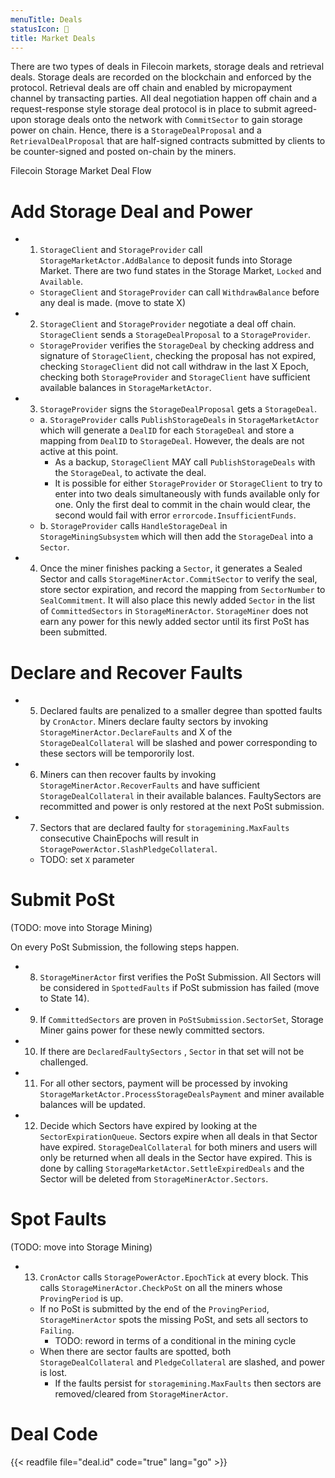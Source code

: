 ```yaml
---
menuTitle: Deals
statusIcon: 🔁
title: Market Deals
---
```


There are two types of deals in Filecoin markets, storage deals and retrieval deals. Storage deals are recorded on the blockchain and enforced by the protocol. Retrieval deals are off chain and enabled by micropayment channel by transacting parties. All deal negotiation happen off chain and a request-response style storage deal protocol is in place to submit agreed-upon storage deals onto the network with `CommitSector` to gain storage power on chain. Hence, there is a `StorageDealProposal` and a `RetrievalDealProposal` that are half-signed contracts submitted by clients to be counter-signed and posted on-chain by the miners.

Filecoin Storage Market Deal Flow

# Add Storage Deal and Power

- 1. `StorageClient` and `StorageProvider` call `StorageMarketActor.AddBalance` to deposit funds into Storage Market. There are two fund states in the Storage Market, `Locked` and `Available`.
    - `StorageClient` and `StorageProvider` can call `WithdrawBalance` before any deal is made. (move to state X)
- 2. `StorageClient` and `StorageProvider` negotiate a deal off chain. `StorageClient` sends a `StorageDealProposal` to a `StorageProvider`.
    - `StorageProvider` verifies the `StorageDeal` by checking address and signature of `StorageClient`, checking the proposal has not expired, checking `StorageClient` did not call withdraw in the last X Epoch, checking both `StorageProvider` and `StorageClient` have sufficient available balances in `StorageMarketActor`.
- 3. `StorageProvider` signs the `StorageDealProposal`  gets a `StorageDeal`.
    - a. `StorageProvider` calls `PublishStorageDeals` in `StorageMarketActor` which will generate a `DealID` for each `StorageDeal` and store a mapping from `DealID` to `StorageDeal`. However, the deals are not active at this point.
      - As a backup, `StorageClient` MAY call `PublishStorageDeals` with the `StorageDeal`, to activate the deal.
      - It is possible for either `StorageProvider` or `StorageClient` to try to enter into two deals simultaneously with funds available only for one. Only the first deal to commit in the chain would clear, the second would fail with error `errorcode.InsufficientFunds`.
    - b. `StorageProvider` calls `HandleStorageDeal` in `StorageMiningSubsystem` which will then add the `StorageDeal` into a `Sector`.
- 4. Once the miner finishes packing a `Sector`, it generates a Sealed Sector and calls `StorageMinerActor.CommitSector` to verify the seal, store sector expiration, and record the mapping from `SectorNumber` to `SealCommitment`. It will also place this newly added `Sector` in the list of `CommittedSectors` in `StorageMinerActor`. `StorageMiner` does not earn any power for this newly added sector until its first PoSt has been submitted.

# Declare and Recover Faults

- 5. Declared faults are penalized to a smaller degree than spotted faults by `CronActor`. Miners declare faulty sectors by invoking `StorageMinerActor.DeclareFaults` and X of the `StorageDealCollateral` will be slashed and power corresponding to these sectors will be tempororily lost.
- 6. Miners can then recover faults by invoking `StorageMinerActor.RecoverFaults` and have sufficient `StorageDealCollateral` in their available balances. FaultySectors are recommitted and power is only restored at the next PoSt submission.
- 7. Sectors that are declared faulty for `storagemining.MaxFaults` consecutive ChainEpochs will result in `StoragePowerActor.SlashPledgeCollateral`.
  - TODO: set `X` parameter

# Submit PoSt

(TODO: move into Storage Mining)

On every PoSt Submission, the following steps happen.

- 8. `StorageMinerActor` first verifies the PoSt Submission. All Sectors will be considered in `SpottedFaults` if PoSt submission has failed (move to State 14).
- 9. If `CommittedSectors` are proven in `PoStSubmission.SectorSet`, Storage Miner gains power for these newly committed sectors.
- 10. If there are `DeclaredFaultySectors` , `Sector` in that set will not be challenged.
- 11. For all other sectors, payment will be processed by invoking `StorageMarketActor.ProcessStorageDealsPayment` and miner available balances will be updated.
- 12. Decide which Sectors have expired by looking at the `SectorExpirationQueue`. Sectors expire when all deals in that Sector have expired. `StorageDealCollateral` for both miners and users will only be returned when all deals in the Sector have expired. This is done by calling `StorageMarketActor.SettleExpiredDeals` and the Sector will be deleted from `StorageMinerActor.Sectors`.

# Spot Faults

(TODO: move into Storage Mining)

- 13. `CronActor` calls `StoragePowerActor.EpochTick` at every block. This calls `StorageMinerActor.CheckPoSt` on all the miners whose `ProvingPeriod` is up.
  - If no PoSt is submitted by the end of the `ProvingPeriod`, `StorageMinerActor` spots the missing PoSt, and sets all sectors to `Failing`.
    - TODO: reword in terms of a conditional in the mining cycle
  - When there are sector faults are spotted, both `StorageDealCollateral` and `PledgeCollateral` are slashed, and power is lost.
    - If the faults persist for `storagemining.MaxFaults` then sectors are removed/cleared from `StorageMinerActor`.

# Deal Code

{{< readfile file="deal.id" code="true" lang="go" >}}
